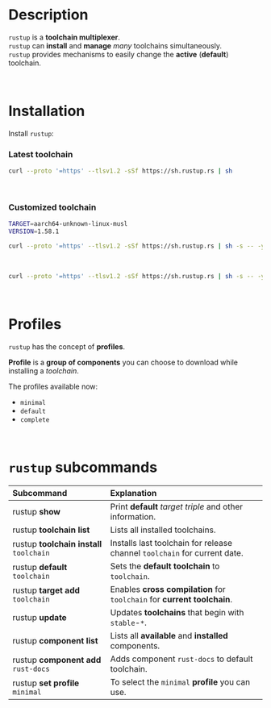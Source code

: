 # Description
``rustup`` is a **toolchain multiplexer**. <br>
``rustup`` can **install** and **manage** *many* toolchains simultaneously. <br>
``rustup`` provides mechanisms to easily change the **active** (**default**) toolchain.

<br>

# Installation
Install ``rustup``:
### Latest toolchain
```bash
curl --proto '=https' --tlsv1.2 -sSf https://sh.rustup.rs | sh
```

<br>

### Customized toolchain
```bash
TARGET=aarch64-unknown-linux-musl
VERSION=1.58.1

curl --proto '=https' --tlsv1.2 -sSf https://sh.rustup.rs | sh -s -- -y --default-toolchain ${VERSION}-${TARGET}
```

<br>

```bash
curl --proto '=https' --tlsv1.2 -sSf https://sh.rustup.rs | sh -s -- -y --default-toolchain 1.65.0-aarch64-apple-darwin
```

<br>

# Profiles
``rustup`` has the concept of **profiles**. 

**Profile** is a **group of components** you can choose to download while installing a *toolchain*. 

The profiles available now:
- ``minimal``
- ``default``
- ``complete``

<br>

# ``rustup`` subcommands
|Subcommand|Explanation|
|:---------|:----------|
|rustup **show**|Print **default** *target triple* and other information.|
|rustup **toolchain list**|Lists all installed toolchains.|
|rustup **toolchain install** ``toolchain``|Installs last toolchain for release channel ``toolchain`` for current date.|
|rustup **default** ``toolchain``|Sets the **default toolchain** to ``toolchain``.|
|rustup **target add** ``toolchain``|Enables **cross compilation** for ``toolchain`` for **current toolchain**.|
|rustup **update**|Updates **toolchains** that begin with ``stable``-`*`.|
|rustup **component list**|Lists all **available** and **installed** components.|
|rustup **component add** ``rust-docs``|Adds component ``rust-docs`` to default toolchain.|
|rustup **set profile** ``minimal``|To select the ``minimal`` **profile** you can use.|
